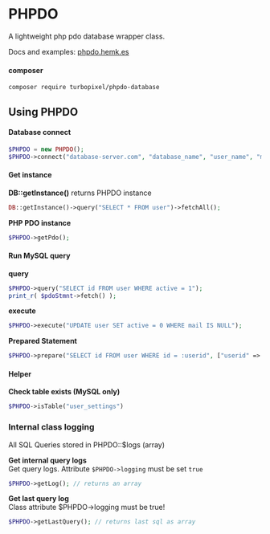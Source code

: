 # PHPDO

A lightweight php pdo database wrapper class.

Docs and examples: [phpdo.hemk.es](http://phpdo.hemk.es)

#### composer

```
composer require turbopixel/phpdo-database
```

## Using PHPDO

#### Database connect
```php
$PHPDO = new PHPDO();
$PHPDO->connect("database-server.com", "database_name", "user_name", "myPassword123");
```

#### Get instance

**DB::getInstance()** returns PHPDO instance
```php
DB::getInstance()->query("SELECT * FROM user")->fetchAll();
```

**PHP PDO instance**

```php
$PHPDO->getPdo();
```

#### Run MySQL query

**query**
```php
$PHPDO->query("SELECT id FROM user WHERE active = 1");
print_r( $pdoStmnt->fetch() );
```

**execute**
```php
$PHPDO->execute("UPDATE user SET active = 0 WHERE mail IS NULL");
```

**Prepared Statement**
```php
$PHPDO->prepare("SELECT id FROM user WHERE id = :userid", ["userid" => 553]);
```

#### Helper

**Check table exists (MySQL only)**
```php
$PHPDO->isTable("user_settings")
```

### Internal class logging

All SQL Queries stored in PHPDO::$logs (array)

**Get internal query logs**  
Get query logs. Attribute `$PHPDO->logging` must be set `true`
```php
$PHPDO->getLog(); // returns an array
```

**Get last query log**  
Class attribute $PHPDO->logging must be true!
```php
$PHPDO->getLastQuery(); // returns last sql as array
```
